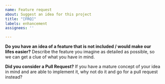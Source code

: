```yaml
---
name: Feature request
about: Suggest an idea for this project
title: "[FRQ]"
labels: enhancement
assignees: ''

---
```


**Do you have an idea of a feature that is not included / would make our lifes easier?**
Describe the feature you imagine as detailed as possible, so we can get a clue of what you have in mind.

**Did you consider a Pull Request?**
If you have a mature concept of your idea in mind and are able to implement it, why not do it and go for a pull request instead?
